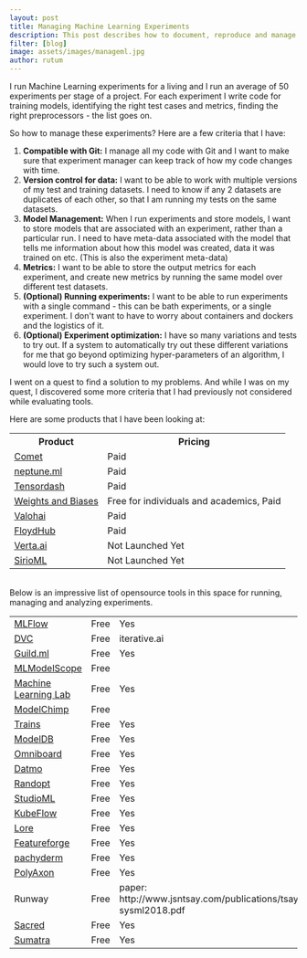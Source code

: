 ```yaml
---
layout: post
title: Managing Machine Learning Experiments
description: This post describes how to document, reproduce and manage your ML experiments at scale
filter: [blog]
image: assets/images/manageml.jpg
author: rutum
---
```


I run Machine Learning experiments for a living and I run an average of 50 experiments per stage of a project. For each experiment I write code for training models, identifying the right test cases and metrics, finding the right preprocessors - the list goes on. 

So how to manage these experiments? Here are a few criteria that I have: 

1. **Compatible with Git:** I manage all my code with Git and I want to make sure that experiment manager can keep track of how my code changes with time.
2. **Version control for data:** I want to be able to work with multiple versions of my test and training datasets. I need to know if any 2 datasets are duplicates of each other, so that I am running my tests on the same datasets. 
3. **Model Management:** When I run experiments and store models, I want to store models that are associated with an experiment, rather than a particular run. I need to have meta-data associated with the model that tells me information about how this model was created, data it was trained on etc. (This is also the experiment meta-data)
4. **Metrics:** I want to be able to store the output metrics for each experiment, and create new metrics by running the same model over different test datasets. 
5. **(Optional) Running experiments:** I want to be able to run experiments with a single command - this can be bath experiments, or a single experiment. I don't want to have to worry about containers and dockers and the logistics of it.
6. **(Optional) Experiment optimization:** I have so many variations and tests to try out. If a system to automatically try out these different variations for me that go beyond optimizing hyper-parameters of an algorithm, I would love to try such a system out. 

I went on a quest to find a solution to my problems. And while I was on my quest, I discovered some more criteria that I had previously not considered while evaluating tools. 

Here are some products that I have been looking at: 



<table>
  <tr>
    <th>Product</th>
    <th>Pricing</th>
    <!-- <th>Open Source</th> -->
  </tr>
  <tr>
    <td><a href="https://www.comet.ml/">Comet</a></td>
    <td>Paid</td>
    <!-- <td>No</td> -->
  </tr>
  <tr>
    <td><a href="https://neptune.ml/">neptune.ml</a></td>
    <td>Paid</td>
    <!-- <td>No</td> -->
  </tr>
  <tr>
    <td><a href="https://tensordash.ai/">Tensordash</a> </td>
    <td>Paid</td>
    <!-- <td></td> -->
  </tr>
  <tr>
    <td><a href="https://www.wandb.com/">Weights and Biases</a> </td>
    <td>Free for individuals and academics, Paid</td>
    <!-- <td>No</td> -->
  </tr>
  <tr>
    <td><a href="https://valohai.com/">Valohai</a></td>
    <td>Paid</td>
    <!-- <td></td> -->
  </tr>
  <tr>
    <td><a href="https://www.floydhub.com/product/train">FloydHub</a></td>
    <td>Paid</td>
    <!-- <td>No</td> -->
  </tr>
  <tr>
    <td><a href="https://verta.ai/">Verta.ai</a></td>
    <td colspan="2">Not Launched Yet</td>
  </tr>
  <tr>
    <td><a href="http://www.sirio-ml.com/">SirioML</a></td>
    <td colspan="2">Not Launched Yet</td>
  </tr>
</table>
<br>
Below is an impressive list of opensource tools in this space for running, managing and analyzing experiments. 
<table>
  <tr>
    <td><a href="https://mlflow.org/">MLFlow</a></td>
    <td>Free</td>
    <td>Yes</td>
  </tr>
  <tr>
    <td><a href="dvc.org">DVC</a></td>
    <td>Free</td>
    <td>iterative.ai</td>
  </tr>
  <tr>
    <td><a href="https://guild.ai/">Guild.ml</a></td>
    <td>Free</td>
    <td>Yes</td>
  </tr>
  <tr>
    <td><a href="http://mlmodelscope.org/">MLModelScope</a> </td>
    <td>Free</td>
    <td></td>
  </tr>  
  <tr>
    <td><a href="https://github.com/beringresearch/lab">Machine Learning Lab</a></td>
    <td>Free</td>
    <td>Yes</td>
  </tr> 
  
  <tr>
    <td><a href="https://modelchimp.com/">ModelChimp</a></td>
    <td>Free</td>
    <td></td>
  </tr>
  <tr>
    <td><a href="https://github.com/allegroai/trains">Trains</a></td>
    <td>Free</td>
    <td>Yes</td>
  </tr>
  <tr>
    <td><a href="https://mitdbg.github.io/modeldb/">ModelDB</a></td>
    <td>Free</td>
    <td>Yes</td>
  </tr>
  <tr>
    <td><a href="https://github.com/vivekratnavel/omniboard">Omniboard</a></td>
    <td>Free</td>
    <td>Yes</td>
  </tr>
  <tr>
    <td><a href="https://github.com/datmo/datmo">Datmo</a></td>
    <td>Free</td>
    <td>Yes</td>
  </tr>
  <tr>
    <td><a href="http://seba1511.net/randopt/">Randopt</a></td>
    <td>Free</td>
    <td>Yes</td>
  </tr>
  <tr>
    <td><a href="https://github.com/studioml/studio">StudioML</a></td>
    <td>Free</td>
    <td>Yes</td>
  </tr>
  <tr>
    <td><a href="https://github.com/kubeflow/kubeflow">KubeFlow</a></td>
    <td>Free</td>
    <td>Yes</td>
  </tr>
  <tr>
    <td><a href="https://github.com/instacart/lore">Lore</a></td>
    <td>Free</td>
    <td>Yes</td>
  </tr>
    <tr>
    <td><a href="https://github.com/machinalis/featureforge">Featureforge</a></td>
    <td>Free</td>
    <td>Yes</td>
  </tr>
  <tr>
    <td><a href="https://github.com/pachyderm/pachyderm">pachyderm</a></td>
    <td>Free</td>
    <td>Yes</td>
  </tr>
  <tr>
    <td><a href="https://github.com/polyaxon/polyaxon">PolyAxon</a></td>
    <td>Free</td>
    <td>Yes</td>
  </tr>
  <tr>
    <td>Runway</td>
    <td>Free</td>
    <td>paper: http://www.jsntsay.com/publications/tsay-sysml2018.pdf</td>
  </tr>
  <tr>
    <td><a href="https://github.com/IDSIA/sacred">Sacred</a></td>
    <td>Free</td>
    <td>Yes</td>
  </tr>
  <tr>
    <td><a href="http://neuralensemble.org/sumatra/">Sumatra</a></td>
    <td>Free</td>
    <td>Yes</td>
  </tr>
</table>


















